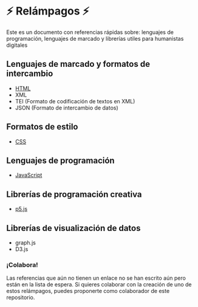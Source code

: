 # :zap: Relámpagos :zap:
Este es un documento con referencias rápidas sobre: lenguajes de programación, lenguajes de marcado y librerías utiles para humanistas digitales

## Lenguajes de marcado y formatos de intercambio

* [HTML](https://github.com/srsergiorodriguez/relampagos/blob/master/docs/html.md)
* XML
* TEI (Formato de codificación de textos en XML)
* JSON (Formato de intercambio de datos)

## Formatos de estilo

* [CSS](https://github.com/srsergiorodriguez/relampagos/blob/master/docs/css.md)

## Lenguajes de programación

* [JavaScript](https://github.com/srsergiorodriguez/relampagos/blob/master/docs/javascript.md)

## Librerías de programación creativa

* [p5.js](https://github.com/srsergiorodriguez/relampagos/blob/master/docs/p5js.md)

## Librerías de visualización de datos

* graph.js
* D3.js

### ¡Colabora!
Las referencias que aún no tienen un enlace no se han escrito aún pero están en la lista de espera. Si quieres colaborar con la creación de uno de estos relámpagos, puedes proponerte como colaborador de este repositorio.
